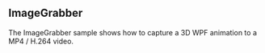## ImageGrabber

The ImageGrabber sample shows how to capture a 3D WPF animation to a MP4 / H.264 video. 

